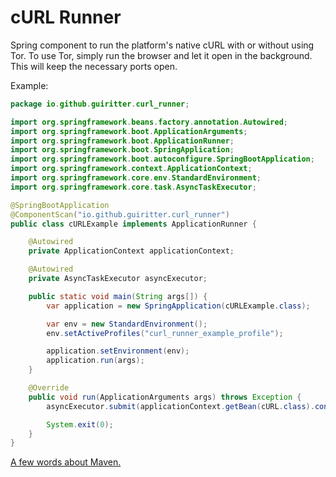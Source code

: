 # cURL Runner

Spring component to run the platform's native cURL with or without using Tor. To use Tor, simply run the browser and let it open in the background. This will keep the necessary ports open.

Example:

```java
package io.github.guiritter.curl_runner;

import org.springframework.beans.factory.annotation.Autowired;
import org.springframework.boot.ApplicationArguments;
import org.springframework.boot.ApplicationRunner;
import org.springframework.boot.SpringApplication;
import org.springframework.boot.autoconfigure.SpringBootApplication;
import org.springframework.context.ApplicationContext;
import org.springframework.core.env.StandardEnvironment;
import org.springframework.core.task.AsyncTaskExecutor;

@SpringBootApplication
@ComponentScan("io.github.guiritter.curl_runner")
public class cURLExample implements ApplicationRunner {

	@Autowired
	private ApplicationContext applicationContext;

	@Autowired
	private AsyncTaskExecutor asyncExecutor;

	public static void main(String args[]) {
		var application = new SpringApplication(cURLExample.class);

		var env = new StandardEnvironment();
		env.setActiveProfiles("curl_runner_example_profile");

		application.setEnvironment(env);
		application.run(args);
	}

	@Override
	public void run(ApplicationArguments args) throws Exception {
		asyncExecutor.submit(applicationContext.getBean(cURL.class).configure("C:\\...\\file.extension", "http://...", false)).get();

		System.exit(0);
	}
}
```

[A few words about Maven.](https://gist.github.com/GuiRitter/1834bd024756e08ab422026a7cd24605)

